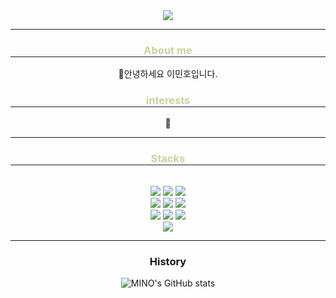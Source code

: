 <div align="center">
  <img src="https://capsule-render.vercel.app/api?type=Venom&color=auto&height=300&section=header&text=Minholee&fontSize=90&desc=&descAlign=80&descAlignY=85"/>

</div>

*** 
<div align="center">
  <div style="text-align: center;">
    <h3 style="border-bottom: 1px solid #22162d; color: #c9d19d;"> About me </h3>
    <p>🌱안녕하세요 이민호입니다.</p>

    
  </div>
</div>


<div align="center">
  <div style="text-align: center;">
    <h3 style="border-bottom: 1px solid #22162d; color: #c9d19d;"> interests </h3>
    <p>🚀</p>
    
  </div>
</div>

***

<div align="center">
  <div style="text-align: center;">
    <h3 style="border-bottom: 1px solid #22162d; color: #c9d19d;"> Stacks </h3>
   <br>
    <img src="https://img.shields.io/badge/c-%2300599C.svg?style=for-the-badge&logo=c&logoColor=white"/>
	<img src="https://img.shields.io/badge/java-%23ED8B00.svg?style=for-the-badge&logo=openjdk&logoColor=white"/>
	<img src="https://img.shields.io/badge/python-3670A0?style=for-the-badge&logo=python&logoColor=ffdd54"/>
	<br>
	<img src="https://img.shields.io/badge/html5-%23E34F26.svg?style=for-the-badge&logo=html5&logoColor=white"/>
  	<img src="https://img.shields.io/badge/css3-%231572B6.svg?style=for-the-badge&logo=css3&logoColor=white"/>
	<img src="https://img.shields.io/badge/javascript-%23323330.svg?style=for-the-badge&logo=javascript&logoColor=%23F7DF1E">
	<br>
	<img src="https://img.shields.io/badge/spring-%236DB33F.svg?style=for-the-badge&logo=spring&logoColor=white"/>
	<img src="https://img.shields.io/badge/mysql-4479A1.svg?style=for-the-badge&logo=mysql&logoColor=white"/>
	<img src="https://img.shields.io/badge/docker-%230db7ed.svg?style=for-the-badge&logo=docker&logoColor=white"/>
	<br>
  	<img src="https://img.shields.io/badge/github-%23121011.svg?style=for-the-badge&logo=github&logoColor=white"/>

  </div>
</div>

***
<div align="center">
	<h3> History </h3>
		
<div/>
<div align="center">
  <p align="center">
   <img src="https://github-readme-stats.vercel.app/api?username=MINO1020&show_icons=true&theme=radical" alt="MINO's GitHub stats" />
  </p>
</div>



</div>



<!---
MINO1020/MINO1020 is a ✨ special ✨ repository because its `README.md` (this file) appears on your GitHub profile.
You can click the Preview link to take a look at your changes.
--->
